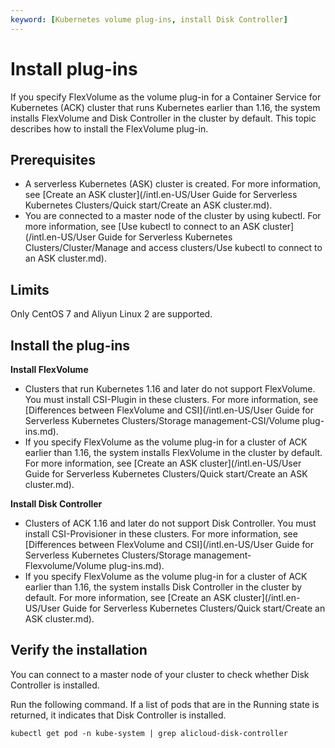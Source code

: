 ```yaml
---
keyword: [Kubernetes volume plug-ins, install Disk Controller]
---
```


# Install plug-ins

If you specify FlexVolume as the volume plug-in for a Container Service for Kubernetes \(ACK\) cluster that runs Kubernetes earlier than 1.16, the system installs FlexVolume and Disk Controller in the cluster by default. This topic describes how to install the FlexVolume plug-in.

## Prerequisites

-   A serverless Kubernetes \(ASK\) cluster is created. For more information, see [Create an ASK cluster](/intl.en-US/User Guide for Serverless Kubernetes Clusters/Quick start/Create an ASK cluster.md).
-   You are connected to a master node of the cluster by using kubectl. For more information, see [Use kubectl to connect to an ASK cluster](/intl.en-US/User Guide for Serverless Kubernetes Clusters/Cluster/Manage and access clusters/Use kubectl to connect to an ASK cluster.md).

## Limits

Only CentOS 7 and Aliyun Linux 2 are supported.

## Install the plug-ins

**Install FlexVolume**

-   Clusters that run Kubernetes 1.16 and later do not support FlexVolume. You must install CSI-Plugin in these clusters. For more information, see [Differences between FlexVolume and CSI](/intl.en-US/User Guide for Serverless Kubernetes Clusters/Storage management-CSI/Volume plug-ins.md).
-   If you specify FlexVolume as the volume plug-in for a cluster of ACK earlier than 1.16, the system installs FlexVolume in the cluster by default. For more information, see [Create an ASK cluster](/intl.en-US/User Guide for Serverless Kubernetes Clusters/Quick start/Create an ASK cluster.md).

**Install Disk Controller**

-   Clusters of ACK 1.16 and later do not support Disk Controller. You must install CSI-Provisioner in these clusters. For more information, see [Differences between FlexVolume and CSI](/intl.en-US/User Guide for Serverless Kubernetes Clusters/Storage management-Flexvolume/Volume plug-ins.md).
-   If you specify FlexVolume as the volume plug-in for a cluster of ACK earlier than 1.16, the system installs Disk Controller in the cluster by default. For more information, see [Create an ASK cluster](/intl.en-US/User Guide for Serverless Kubernetes Clusters/Quick start/Create an ASK cluster.md).

## Verify the installation

You can connect to a master node of your cluster to check whether Disk Controller is installed.

Run the following command. If a list of pods that are in the Running state is returned, it indicates that Disk Controller is installed.

```
kubectl get pod -n kube-system | grep alicloud-disk-controller
```

